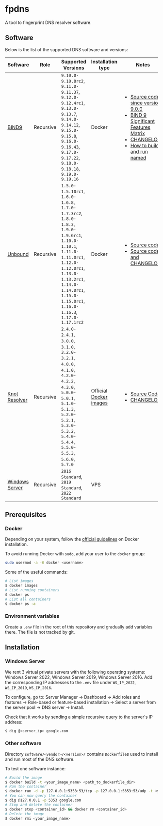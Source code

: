 # fpdns

A tool to fingerprint DNS resolver software.

## Software

Below is the list of the supported DNS software and versions:

| Software | Role | Supported Versions | Installation type | Notes |
|-|-|-|-|-|
| [BIND9](https://www.isc.org/bind/) | Recursive | `9.10.0-9.10.8rc2`, `9.11.0-9.11.37`, `9.12.0-9.12.4rc1`, `9.13.0-9.13.7`, `9.14.0-9.14.12`, `9.15.0-9.15.8`, `9.16.0-9.16.43`, `9.17.0-9.17.22`, `9.18.0-9.18.18`, `9.19.0-9.19.16` | Docker | <ul><li>[Source code since version 9.0.0](https://downloads.isc.org/isc/bind9/)</li><li>[BIND 9 Significant Features Matrix](https://kb.isc.org/docs/aa-01310)</li><li>[CHANGELOG](https://gitlab.isc.org/isc-projects/bind9/-/blob/main/CHANGES)</li><li>[How to build and run named](https://kb.isc.org/docs/aa-00768)</li></ul> |
| [Unbound](https://www.nlnetlabs.nl/projects/unbound/about/) | Recursive | `1.5.0-1.5.10rc1`, `1.6.0-1.6.8`, `1.7.0-1.7.3rc2`, `1.8.0-1.8.3`, `1.9.0-1.9.6rc1`, `1.10.0-1.10.1`, `1.11.0-1.11.0rc1`, `1.12.0-1.12.0rc1`, `1.13.0-1.13.2rc1`, `1.14.0-1.14.0rc1`, `1.15.0-1.15.0rc1`, `1.16.0-1.16.3`, `1.17.0-1.17.1rc2` | Docker | <ul><li>[Source code](https://www.nlnetlabs.nl/downloads/unbound/)</li><li>[Source code and CHANGELOGs](https://www.nlnetlabs.nl/projects/unbound/download/)</li></ul> |
| [Knot Resolver](https://www.knot-resolver.cz) | Recursive | `2.4.0-2.4.1`, `3.0.0`, `3.1.0`, `3.2.0-3.2.1`, `4.0.0`, `4.1.0`, `4.2.0-4.2.2`, `4.3.0`, `5.0.0-5.0.1`, `5.1.0-5.1.3`, `5.2.0-5.2.1`, `5.3.0-5.3.2`, `5.4.0-5.4.4`, `5.5.0-5.5.3`, `5.6.0`, `5.7.0` | [Official Docker images](https://hub.docker.com/r/cznic/knot-resolver/tags) | <ul><li>[Source Code](https://secure.nic.cz/files/knot-resolver/?C=N;O=D)</li><li>[CHANGELOG](https://gitlab.nic.cz/knot/knot-resolver/-/blob/6.0/NEWS)</li></ul>
| [Windows Server](https://www.microsoft.com/en-us/windows-server) | Recursive | `2016 Standard`, `2019 Standard`, `2022 Standard` | VPS | | 

## Prerequisites 

### Docker

Depending on your system, follow the [official guidelines](https://docs.docker.com/engine/install/) on Docker installation.

To avoid running Docker with `sudo`, add your user to the `docker` group:

```bash
sudo usermod -a -G docker <username>
```

Some of the useful commands:

```bash
# List images
$ docker images
# List running containers
$ docker ps
# List all containers
$ docker ps -a
```

### Environment variables

Create a `.env` file in the root of this repository and gradually add variables there. The file is not tracked by git.

## Installation

### Windows Server

We rent 3 virtual private servers with the following operating systems: Windows Server 2022, Windows Server 2019, Windows Server 2016. Add the corresponding IP addresses to the `.env` file under `WS_IP_2022`, `WS_IP_2019`, `WS_IP_2016`.

To configure, go to: Server Manager -> Dashboard -> Add roles and features -> Role-based or feature-based installation -> Select a server from the server pool -> DNS server -> Install.

Check that it works by sending a simple recursive query to the server's IP address:

```bash
$ dig @<server_ip> google.com
```

### Other software

Directory `software/<vendor>/<version>/` contains `Dockerfile`s  used to install and run most of the DNS software.

To test one software instance:

```bash
# Build the image
$ docker build -t <your_image_name> <path_to_dockerfile_dir>
# Run the container
$ docker run -d -p 127.0.0.1:5353:53/tcp -p 127.0.0.1:5353:53/udp -t <your_image_name>
# You can now query the container
$ dig @127.0.0.1 -p 5353 google.com
# Stop and delete the container
$ docker stop <container_id> && docker rm <container_id>
# Delete the image
$ docker rmi <your_image_name>
```
